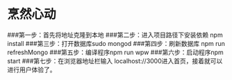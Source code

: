 # 烹然心动
###第一步：首先将地址克隆到本地
###第二步：进入项目路径下安装依赖  npm install
###第三步：打开数据库sudo mongod 
###第四步：刷新数据库 npm run refreshMongo
###第五步：编译程序npm run wpw
###第六步：启动程序npm start
###第七步：在浏览器地址栏输入 localhost://3000进入首页，接着就可以进行用户体验了。
